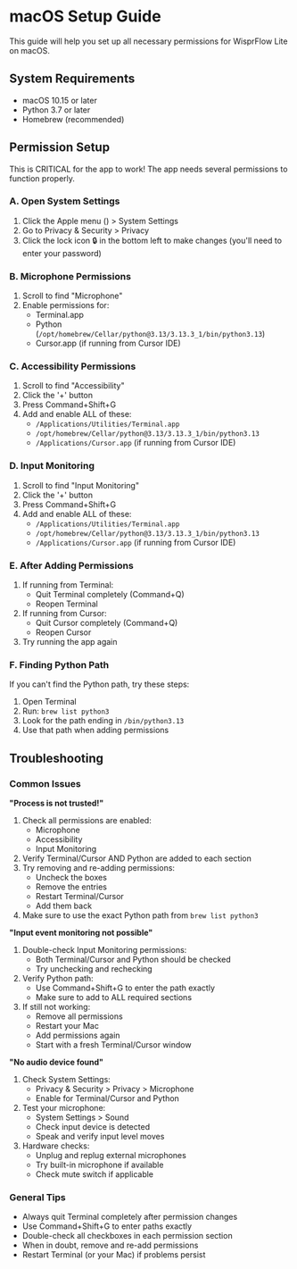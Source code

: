 # macOS Setup Guide

This guide will help you set up all necessary permissions for WisprFlow Lite on macOS.

## System Requirements

- macOS 10.15 or later
- Python 3.7 or later
- Homebrew (recommended)

## Permission Setup

This is CRITICAL for the app to work! The app needs several permissions to function properly.

### A. Open System Settings
1. Click the Apple menu () > System Settings
2. Go to Privacy & Security > Privacy
3. Click the lock icon 🔒 in the bottom left to make changes (you'll need to enter your password)

### B. Microphone Permissions
1. Scroll to find "Microphone"
2. Enable permissions for:
   - Terminal.app
   - Python (`/opt/homebrew/Cellar/python@3.13/3.13.3_1/bin/python3.13`)
   - Cursor.app (if running from Cursor IDE)

### C. Accessibility Permissions
1. Scroll to find "Accessibility"
2. Click the '+' button
3. Press Command+Shift+G
4. Add and enable ALL of these:
   - `/Applications/Utilities/Terminal.app`
   - `/opt/homebrew/Cellar/python@3.13/3.13.3_1/bin/python3.13`
   - `/Applications/Cursor.app` (if running from Cursor IDE)

### D. Input Monitoring
1. Scroll to find "Input Monitoring"
2. Click the '+' button
3. Press Command+Shift+G
4. Add and enable ALL of these:
   - `/Applications/Utilities/Terminal.app`
   - `/opt/homebrew/Cellar/python@3.13/3.13.3_1/bin/python3.13`
   - `/Applications/Cursor.app` (if running from Cursor IDE)

### E. After Adding Permissions
1. If running from Terminal:
   - Quit Terminal completely (Command+Q)
   - Reopen Terminal
2. If running from Cursor:
   - Quit Cursor completely (Command+Q)
   - Reopen Cursor
3. Try running the app again

### F. Finding Python Path
If you can't find the Python path, try these steps:
1. Open Terminal
2. Run: `brew list python3`
3. Look for the path ending in `/bin/python3.13`
4. Use that path when adding permissions

## Troubleshooting

### Common Issues

**"Process is not trusted!"**
1. Check all permissions are enabled:
   - Microphone
   - Accessibility
   - Input Monitoring
2. Verify Terminal/Cursor AND Python are added to each section
3. Try removing and re-adding permissions:
   - Uncheck the boxes
   - Remove the entries
   - Restart Terminal/Cursor
   - Add them back
4. Make sure to use the exact Python path from `brew list python3`

**"Input event monitoring not possible"**
1. Double-check Input Monitoring permissions:
   - Both Terminal/Cursor and Python should be checked
   - Try unchecking and rechecking
2. Verify Python path:
   - Use Command+Shift+G to enter the path exactly
   - Make sure to add to ALL required sections
3. If still not working:
   - Remove all permissions
   - Restart your Mac
   - Add permissions again
   - Start with a fresh Terminal/Cursor window

**"No audio device found"**
1. Check System Settings:
   - Privacy & Security > Privacy > Microphone
   - Enable for Terminal/Cursor and Python
2. Test your microphone:
   - System Settings > Sound
   - Check input device is detected
   - Speak and verify input level moves
3. Hardware checks:
   - Unplug and replug external microphones
   - Try built-in microphone if available
   - Check mute switch if applicable

### General Tips
- Always quit Terminal completely after permission changes
- Use Command+Shift+G to enter paths exactly
- Double-check all checkboxes in each permission section
- When in doubt, remove and re-add permissions
- Restart Terminal (or your Mac) if problems persist 